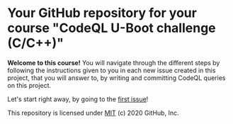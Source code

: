 # Your GitHub repository for your course "CodeQL U-Boot challenge (C/C++)"

**Welcome to this course!** You will navigate through the different steps
by following the instructions given to you in each new issue created in this project,
that you will answer to, by writing and committing CodeQL queries on this project.

Let's start right away, by going to the [first issue](#1)! 

This repository is licensed under [MIT](../LICENSE) (c) 2020 GitHub, Inc.
